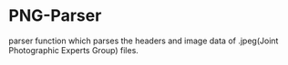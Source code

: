 # PNG-Parser
parser function which parses the headers and image data of .jpeg(Joint Photographic Experts Group) files.
